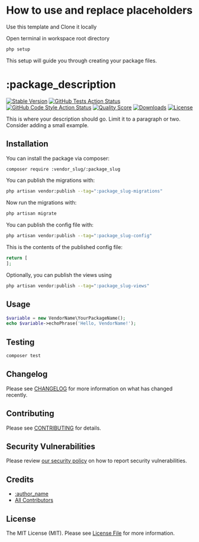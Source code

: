 <!--delete-->

# How to use and replace placeholders

Use this template and Clone it locally

Open terminal in workspace root directory

```bash
php setup
```

This setup will guide you through creating your package files.

<!--/delete-->

# :package_description

[![Stable Version](https://img.shields.io/packagist/v/:vendor_slug/:package_slug.svg?style=flat-square)](https://packagist.org/packages/:vendor_slug/:package_slug)
[![GitHub Tests Action Status](<https://img.shields.io/github/workflow/status/:vendor_slug/:package_slug/pest?label=Tests%20(Pest)>)](https://github.com/:vendor_slug/:package_slug/actions?query=workflow%3Apest+branch%3Amain)
[![GitHub Code Style Action Status](<https://img.shields.io/github/workflow/status/:vendor_slug/:package_slug/Pint?label=Code%20Style%20(Pint)>)](https://github.com/:vendor_slug/:package_slug/actions?query=workflow%3A"Pint"+branch%3Amain)
[![Quality Score](https://img.shields.io/scrutinizer/g/:vendor_slug/:package_slug.svg?style=flat-square)](https://scrutinizer-ci.com/g/:vendor_slug/:package_slug)
[![Downloads](https://img.shields.io/packagist/dt/:vendor_slug/:package_slug.svg?style=flat-square)](https://packagist.org/packages/:vendor_slug/:package_slug)
[![License](https://img.shields.io/packagist/l/:vendor_slug/:package_slug.svg?style=flat-square)](https://packagist.org/packages/:vendor_slug/:package_slug)

This is where your description should go. Limit it to a paragraph or two. Consider adding a small example.

## Installation

You can install the package via composer:

```bash
composer require :vendor_slug/:package_slug
```

You can publish the migrations with:

```bash
php artisan vendor:publish --tag=":package_slug-migrations"
```

Now run the migrations with:

```bash
php artisan migrate
```

You can publish the config file with:

```bash
php artisan vendor:publish --tag=":package_slug-config"
```

This is the contents of the published config file:

```php
return [
];
```

Optionally, you can publish the views using

```bash
php artisan vendor:publish --tag=":package_slug-views"
```

## Usage

```php
$variable = new VendorName\YourPackageName();
echo $variable->echoPhrase('Hello, VendorName!');
```

## Testing

```bash
composer test
```

## Changelog

Please see [CHANGELOG](CHANGELOG.md) for more information on what has changed recently.

## Contributing

Please see [CONTRIBUTING](https://github.com/:author_username/.github/blob/main/CONTRIBUTING.md) for details.

## Security Vulnerabilities

Please review [our security policy](../../security/policy) on how to report security vulnerabilities.

## Credits

-   [:author_name](https://github.com/:author_username)
-   [All Contributors](../../contributors)

## License

The MIT License (MIT). Please see [License File](LICENSE.md) for more information.
